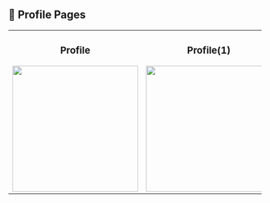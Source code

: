 ## 📄 Profile Pages

<div align="center">
    <table>
        <tr>
            <td align="center">
                <h3>Profile</h3>
                <img src="https://github.com/user-attachments/assets/f8296def-d9bc-44a3-955e-db38a943fb78" width="250" height="auto">
            </td>
            <td align="center">
                <h3>Profile(1)</h3>
                <img src="https://github.com/user-attachments/assets/634dbf1f-ab95-434a-8d2d-4de90b34b0cb" width="250" height="auto">
            </td>
        </tr>
    </table>
</div>

